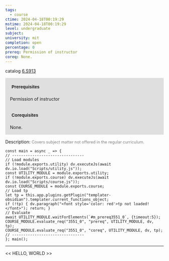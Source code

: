 ```yaml
---
tags:
  - course
ctime: 2024-04-18T00:19:29
mstime: 2024-04-18T00:19:29
level: undergraduate
subject: 
university: mit
completion: open
percentage: 0
prereq: Permission of instructor
coreq: None.
---
```


catalog [6.S913](http://student.mit.edu/catalog/m6e.html#6.S913)

<span style="display: block; padding: 15px; background-color: rgb(100, 100, 100, 0.2);"><font id="m_prereq3551_0" style="display: block; font-family: Arial, sans-serif; font-weight: bold; padding: 5px">Prerequisites</font><br><span id="prereq3551_0">Permission of instructor</span></span>
<span style="display: block; padding: 15px; background-color: rgb(100, 100, 100, 0.2);"><font id="m_coreq3551_0" style="display: block; font-family: Arial, sans-serif; font-weight: bold; padding: 5px">Corequisites</font><br><span id="coreq3551_0">None.</span></span>

<font style="">Description:</font>
<font style="color: grey; font-size: 0.8rem;">Covers subject matter not offered in the regular curriculum.</font>

```dataviewjs
const main = async _ => {
// --------------------------------
// Load modules
if (!module.exports.utility) dv.executeJs(await dv.io.load("Scripts/utility.js"));
const UTILITY_MODULE = module.exports.utility;
if (!module.exports.course) dv.executeJs(await dv.io.load("Scripts/course.js"));
const COURSE_MODULE = module.exports.course;
// Load tp
let tp = this.app.plugins.getPlugin("templater-obsidian").templater.current_functions_object;
if (!tp) { dv.paragraph("<font style='color: red'>tp not loaded!</font>"); return; }
// Evaluate
await UTILITY_MODULE.waitForElements(`#m_prereq3551_0`, {timeout:5});
COURSE_MODULE.evaluate_req("3551_0", "prereq", UTILITY_MODULE, dv, tp);
COURSE_MODULE.evaluate_req("3551_0", "coreq", UTILITY_MODULE, dv, tp);
// --------------------------------
}; main();
```

---

<< HELLO, WORLD >>
